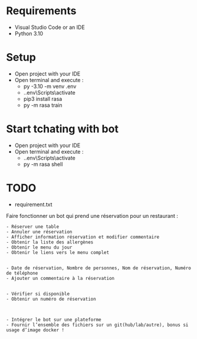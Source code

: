 # Requirements
 - Visual Studio Code or an IDE
 - Python 3.10



# Setup
 - Open project with your IDE
 - Open terminal and execute :
    - py -3.10 -m venv .env
    - .\.env\Scripts\activate
    - pip3 install rasa
    - py -m rasa train



# Start tchating with bot
 - Open project with your IDE
 - Open terminal and execute :
    - .\.env\Scripts\activate
    - py -m rasa shell



# TODO
 - requirement.txt

 Faire fonctionner un bot qui prend une réservation pour un restaurant :

    - Réserver une table
    - Annuler une réservation
    - Afficher information réservation et modifier commentaire
    - Obtenir la liste des allergènes
    - Obtenir le menu du jour
    - Obtenir le liens vers le menu complet


    - Date de réservation, Nombre de personnes, Nom de réservation, Numéro de téléphone
    - Ajouter un commentaire à la réservation


    - Vérifier si disponible
    - Obtenir un numéro de réservation
    
  

    - Intégrer le bot sur une plateforme
    - Fournir l’ensemble des fichiers sur un git(hub/lab/autre), bonus si usage d’image docker ! 
